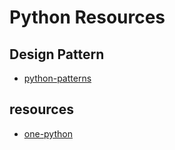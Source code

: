 # Python Resources

## Design Pattern
- [python-patterns](https://github.com/faif/python-patterns.git)


## resources
- [one-python](https://github.com/geekan/one-python.git)
